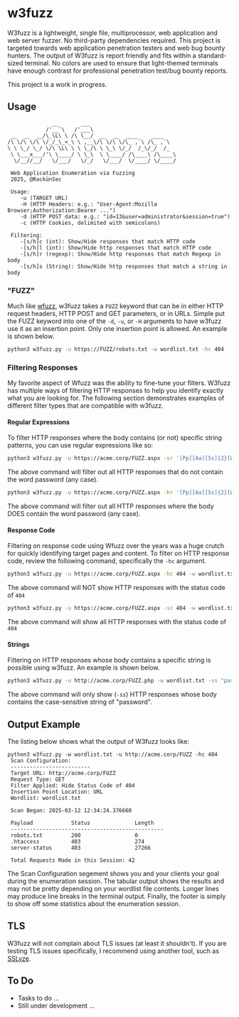 # w3fuzz
W3fuzz is a lightweight, single file, multiprocessor, web application and web server fuzzer. No third-party dependencies required. This project is targeted towards web application penetration testers and web bug bounty hunters. The output of W3fuzz is report friendly and fits within a standard-sized terminal. No colors are used to ensure that light-themed terminals have enough contrast for professional penetration test/bug bounty reports. 

This project is a work in progress. 

## Usage
```
              __       ___                           
            /'__`\   /'___\                          
 __  __  __/\_\L\ \ /\ \__/  __  __  ____    ____    
/\ \/\ \/\ \/_/_\_<_\ \ ,__\/\ \/\ \/\_ ,`\ /\_ ,`\  
\ \ \_/ \_/ \/\ \L\ \ \ \_/\ \ \_\ \/_/  /_\/_/  /_ 
 \ \___x___/'\ \____/ \ \_\  \ \____/ /\____\ /\____\
  \/__//__/   \/___/   \/_/   \/___/  \/____/ \/____/             
 
 Web Application Enumeration via Fuzzing
 2025, @RackünSec
          
 Usage: 
    -u (TARGET URL)
    -H (HTTP Headers: e.g.: "User-Agent:Mozilla Browser;Authorization:Bearer ...")
    -d (HTTP POST data: e.g.: "id=13&user=administrator&session=true")
    -c (HTTP Cookies, delimited with semicolons)
          
 Filtering:
    -[s/h]c (int): Show/Hide responses that match HTTP code
    -[s/h]l (int): Show/Hide http responses that match HTTP code
    -[s/h]r (regexp): Show/Hide http responses that match Regexp in body
    -[s/h]s (String): Show/Hide http responses that match a string in body
```
### "FUZZ"
Much like [wfuzz](https://github.com/xmendez/wfuzz), w3fuzz takes a `FUZZ` keyword that can be in either HTTP request headers, HTTP POST and GET parameters, or in URLs. Simple put the FUZZ keyword into one of the `-d`, `-u`, or `-H` arguments to have w3fuzz use it as an insertion point. Only one insertion point is allowed. An example is shown below.
```bash
python3 w3fuzz.py -u https://FUZZ/robots.txt -w wordlist.txt -hc 404
```

### Filtering Responses
My favorite aspect of Wfuzz was the ability to fine-tune your filters. W3fuzz has multiple ways of filtering HTTP responses to help you identify exactly what you are looking for. The following section demonstrates examples of different filter types that are compatible with w3fuzz.

#### Regular Expressions
To filter HTTP responses where the body contains (or not) specific string patterns, you can use regular expressions like so:
```bash
python3 w3fuzz.py -u https://acme.corp/FUZZ.aspx -sr '[Pp][Aa][Ss]{2}[Ww][oO][Rr][Dd]' -hc 404 -w wordlist.txt
```
The above command will filter out all HTTP responses that do not contain the word password (any case).
```bash
python3 w3fuzz.py -u https://acme.corp/FUZZ.aspx -hr '[Pp][Aa][Ss]{2}[Ww][oO][Rr][Dd]' -hc 404 -w wordlist.txt
```
The above command will filter out all HTTP responses where the body DOES contain the word password (any case).

#### Response Code
Filtering on response code using Wfuzz over the years was a huge crutch for quickly identifying target pages and content. To filter on HTTP response code, review the following command, specifically the `-hc` argument.
```bash
python3 w3fuzz.py -u https://acme.corp/FUZZ.aspx -hc 404 -w wordlist.txt
```
The above command will NOT show HTTP responses with the status code of `404`
```bash
python3 w3fuzz.py -u https://acme.corp/FUZZ.aspx -sc 404 -w wordlist.txt
```
The above command will show all HTTP responses with the status code of `404`

#### Strings
Filtering on HTTP responses whose body contains a specific string is possible using w3fuzz. An example is shown below.
```bash
python3 w3fuzz.py -u http://acme.corp/FUZZ.php -w wordlist.txt -ss "password" -hc 404
```
The above command will only show (`-ss`) HTTP responses whose body contains the case-sensitive string of "password".
## Output Example
The listing below shows what the output of W3fuzz looks like:
```
python3 w3fuzz.py -w wordlist.txt -u http://acme.corp/FUZZ -hc 404
 Scan Configuration:
 -------------------------
 Target URL: http://acme.corp/FUZZ
 Request Type: GET
 Filter Applied: Hide Status Code of 404
 Insertion Point Location: URL
 Wordlist: wordlist.txt

 Scan Began: 2025-03-12 12:34:24.376660 

 Payload            Status              Length              
 ------------------------------------------------
 robots.txt         200                 0                   
 .htaccess          403                 274                 
 server-status      403                 27266               

 Total Requests Made in this Session: 42 
```
The Scan Configuration segement shows you and your clients your goal during the enumeration session. The tabular output shows the results and may not be pretty depending on your wordlist file contents. Longer lines may produce line breaks in the terminal output. Finally, the footer is simply to show off some statistics about the enumeration session. 

## TLS
W3fuzz will not complain about TLS issues (at least it shouldn't). If you are testing TLS issues specifically, I recommend using another tool, such as [SSLyze](https://github.com/nabla-c0d3/sslyze).

## To Do
 * Tasks to do ...
 * Still under development ... 